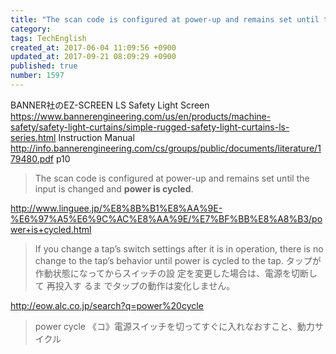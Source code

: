 ```yaml
---
title: "The scan code is configured at power-up and remains set until the input is changed and [power is cycled]."
category: 
tags: TechEnglish
created_at: 2017-06-04 11:09:56 +0900
updated_at: 2017-09-21 08:09:29 +0900
published: true
number: 1597
---
```


BANNER社のEZ-SCREEN LS Safety Light Screen
https://www.bannerengineering.com/us/en/products/machine-safety/safety-light-curtains/simple-rugged-safety-light-curtains-ls-series.html
Instruction Manual
http://info.bannerengineering.com/cs/groups/public/documents/literature/179480.pdf
p10

> The scan code is configured at power-up and remains set until the input is changed and **power is cycled**.


http://www.linguee.jp/%E8%8B%B1%E8%AA%9E-%E6%97%A5%E6%9C%AC%E8%AA%9E/%E7%BF%BB%E8%A8%B3/power+is+cycled.html
> If you change a tap’s switch settings after it is in operation, there is no change to the tap’s behavior until power is cycled to the tap. 
> タップが作動状態になってからスイッチの設 定を変更した場合は、電源を切断し て 再投入す るま でタップの動作は変化しません。

http://eow.alc.co.jp/search?q=power%20cycle
> power cycle
《コ》電源スイッチを切ってすぐに入れなおすこと、動力サイクル


